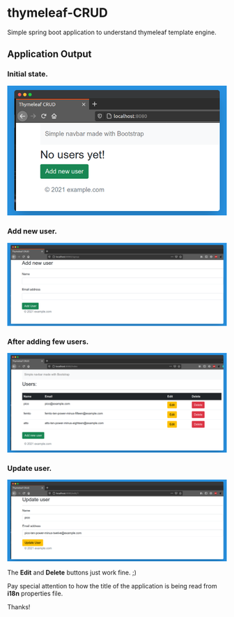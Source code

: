 # thymeleaf-CRUD
Simple spring boot application to understand thymeleaf template engine.

## Application Output

### Initial state.
![Output screen](images/index-no-user.png)

### Add new user.
![Output screen](images/add-user.png)

### After adding few users.
![Output screen](images/index.png)

### Update user.
![Output screen](images/update-user.png)

The **Edit** and **Delete** buttons just work fine. ;)

Pay special attention to how the title of the application is being read from **i18n** properties file.

Thanks!
